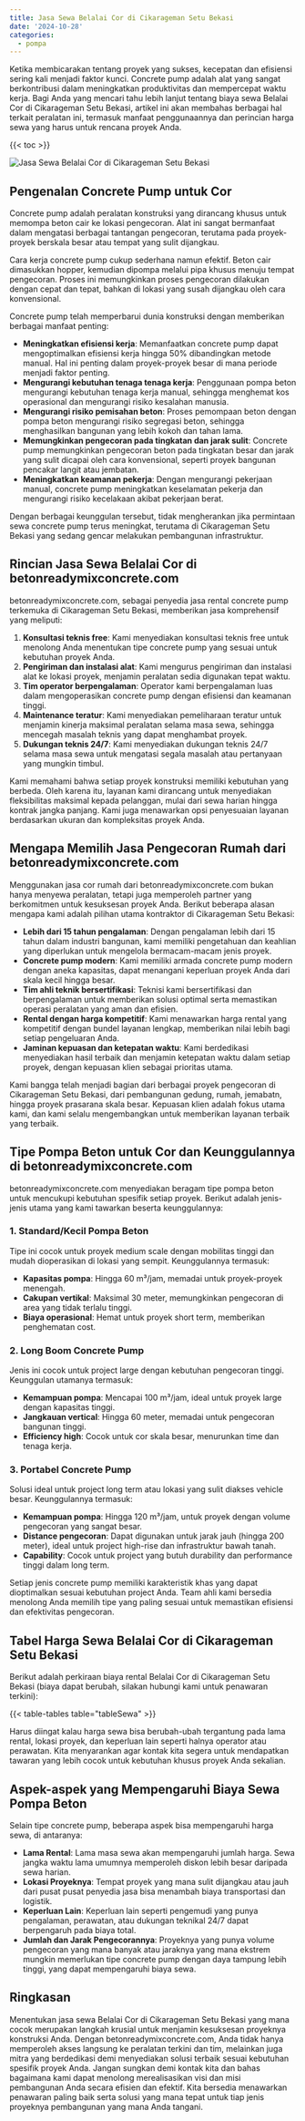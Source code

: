 ```yaml
---
title: Jasa Sewa Belalai Cor di Cikarageman Setu Bekasi
date: '2024-10-28'
categories:
  - pompa
---
```


Ketika membicarakan tentang proyek yang sukses, kecepatan dan efisiensi sering kali menjadi faktor kunci. Concrete pump adalah alat yang sangat berkontribusi dalam meningkatkan produktivitas dan mempercepat waktu kerja. Bagi Anda yang mencari tahu lebih lanjut tentang biaya sewa Belalai Cor di Cikarageman Setu Bekasi, artikel ini akan membahas berbagai hal terkait peralatan ini, termasuk manfaat penggunaannya dan perincian harga sewa yang harus untuk rencana proyek Anda.

{{< toc >}}

![Jasa Sewa Belalai Cor di Cikarageman Setu Bekasi](https://betoncor8.github.io/pump/concrete-pump%20(8).png)

## Pengenalan Concrete Pump untuk Cor

Concrete pump adalah peralatan konstruksi yang dirancang khusus untuk memompa beton cair ke lokasi pengecoran. Alat ini sangat bermanfaat dalam mengatasi berbagai tantangan pengecoran, terutama pada proyek-proyek berskala besar atau tempat yang sulit dijangkau.

Cara kerja concrete pump cukup sederhana namun efektif. Beton cair dimasukkan hopper, kemudian dipompa melalui pipa khusus menuju tempat pengecoran. Proses ini memungkinkan proses pengecoran dilakukan dengan cepat dan tepat, bahkan di lokasi yang susah dijangkau oleh cara konvensional.

Concrete pump telah memperbarui dunia konstruksi dengan memberikan berbagai manfaat penting:

- **Meningkatkan efisiensi kerja**: Memanfaatkan concrete pump dapat mengoptimalkan efisiensi kerja hingga 50% dibandingkan metode manual. Hal ini penting dalam proyek-proyek besar di mana periode menjadi faktor penting.
- **Mengurangi kebutuhan tenaga tenaga kerja**: Penggunaan pompa beton mengurangi kebutuhan tenaga kerja manual, sehingga menghemat kos operasional dan mengurangi risiko kesalahan manusia.
- **Mengurangi risiko pemisahan beton**: Proses pemompaan beton dengan pompa beton mengurangi risiko segregasi beton, sehingga menghasilkan bangunan yang lebih kokoh dan tahan lama.
- **Memungkinkan pengecoran pada tingkatan dan jarak sulit**: Concrete pump memungkinkan pengecoran beton pada tingkatan besar dan jarak yang sulit dicapai oleh cara konvensional, seperti proyek bangunan pencakar langit atau jembatan.
- **Meningkatkan keamanan pekerja**: Dengan mengurangi pekerjaan manual, concrete pump meningkatkan keselamatan pekerja dan mengurangi risiko kecelakaan akibat pekerjaan berat.

Dengan berbagai keunggulan tersebut, tidak mengherankan jika permintaan sewa concrete pump terus meningkat, terutama di Cikarageman Setu Bekasi yang sedang gencar melakukan pembangunan infrastruktur.

## Rincian Jasa Sewa Belalai Cor di betonreadymixconcrete.com

betonreadymixconcrete.com, sebagai penyedia jasa rental concrete pump terkemuka di Cikarageman Setu Bekasi, memberikan jasa komprehensif yang meliputi:

1. **Konsultasi teknis free**: Kami menyediakan konsultasi teknis free untuk menolong Anda menentukan tipe concrete pump yang sesuai untuk kebutuhan proyek Anda.
2. **Pengiriman dan instalasi alat**: Kami mengurus pengiriman dan instalasi alat ke lokasi proyek, menjamin peralatan sedia digunakan tepat waktu.
3. **Tim operator berpengalaman**: Operator kami berpengalaman luas dalam mengoperasikan concrete pump dengan efisiensi dan keamanan tinggi.
4. **Maintenance teratur**: Kami menyediakan pemeliharaan teratur untuk menjamin kinerja maksimal peralatan selama masa sewa, sehingga mencegah masalah teknis yang dapat menghambat proyek.
5. **Dukungan teknis 24/7**: Kami menyediakan dukungan teknis 24/7 selama masa sewa untuk mengatasi segala masalah atau pertanyaan yang mungkin timbul.

Kami memahami bahwa setiap proyek konstruksi memiliki kebutuhan yang berbeda. Oleh karena itu, layanan kami dirancang untuk menyediakan fleksibilitas maksimal kepada pelanggan, mulai dari sewa harian hingga kontrak jangka panjang. Kami juga menawarkan opsi penyesuaian layanan berdasarkan ukuran dan kompleksitas proyek Anda.

## Mengapa Memilih Jasa Pengecoran Rumah dari betonreadymixconcrete.com

Menggunakan jasa cor rumah dari betonreadymixconcrete.com bukan hanya menyewa peralatan, tetapi juga memperoleh partner yang berkomitmen untuk kesuksesan proyek Anda. Berikut beberapa alasan mengapa kami adalah pilihan utama kontraktor di Cikarageman Setu Bekasi:

- **Lebih dari 15 tahun pengalaman**: Dengan pengalaman lebih dari 15 tahun dalam industri bangunan, kami memiliki pengetahuan dan keahlian yang diperlukan untuk mengelola bermacam-macam jenis proyek.
- **Concrete pump modern**: Kami memiliki armada concrete pump modern dengan aneka kapasitas, dapat menangani keperluan proyek Anda dari skala kecil hingga besar.
- **Tim ahli teknik bersertifikasi**: Teknisi kami bersertifikasi dan berpengalaman untuk memberikan solusi optimal serta memastikan operasi peralatan yang aman dan efisien.
- **Rental dengan harga kompetitif**: Kami menawarkan harga rental yang kompetitif dengan bundel layanan lengkap, memberikan nilai lebih bagi setiap pengeluaran Anda.
- **Jaminan kepuasan dan ketepatan waktu**: Kami berdedikasi menyediakan hasil terbaik dan menjamin ketepatan waktu dalam setiap proyek, dengan kepuasan klien sebagai prioritas utama.

Kami bangga telah menjadi bagian dari berbagai proyek pengecoran di Cikarageman Setu Bekasi, dari pembangunan gedung, rumah, jemabatn, hingga proyek prasarana skala besar. Kepuasan klien adalah fokus utama kami, dan kami selalu mengembangkan untuk memberikan layanan terbaik yang terbaik.

## Tipe Pompa Beton untuk Cor dan Keunggulannya di betonreadymixconcrete.com

betonreadymixconcrete.com menyediakan beragam tipe pompa beton untuk mencukupi kebutuhan spesifik setiap proyek. Berikut adalah jenis-jenis utama yang kami tawarkan beserta keunggulannya:

### 1\. Standard/Kecil Pompa Beton

Tipe ini cocok untuk proyek medium scale dengan mobilitas tinggi dan mudah dioperasikan di lokasi yang sempit. Keunggulannya termasuk:

- **Kapasitas pompa**: Hingga 60 m³/jam, memadai untuk proyek-proyek menengah.
- **Cakupan vertikal**: Maksimal 30 meter, memungkinkan pengecoran di area yang tidak terlalu tinggi.
- **Biaya operasional**: Hemat untuk proyek short term, memberikan penghematan cost.

### 2\. Long Boom Concrete Pump

Jenis ini cocok untuk project large dengan kebutuhan pengecoran tinggi. Keunggulan utamanya termasuk:

- **Kemampuan pompa**: Mencapai 100 m³/jam, ideal untuk proyek large dengan kapasitas tinggi.
- **Jangkauan vertical**: Hingga 60 meter, memadai untuk pengecoran bangunan tinggi.
- **Efficiency high**: Cocok untuk cor skala besar, menurunkan time dan tenaga kerja.

### 3\. Portabel Concrete Pump

Solusi ideal untuk project long term atau lokasi yang sulit diakses vehicle besar. Keunggulannya termasuk:

- **Kemampuan pompa**: Hingga 120 m³/jam, untuk proyek dengan volume pengecoran yang sangat besar.
- **Distance pengecoran**: Dapat digunakan untuk jarak jauh (hingga 200 meter), ideal untuk project high-rise dan infrastruktur bawah tanah.
- **Capability**: Cocok untuk project yang butuh durability dan performance tinggi dalam long term.

Setiap jenis concrete pump memiliki karakteristik khas yang dapat dioptimalkan sesuai kebutuhan project Anda. Team ahli kami bersedia menolong Anda memilih tipe yang paling sesuai untuk memastikan efisiensi dan efektivitas pengecoran.

## Tabel Harga Sewa Belalai Cor di Cikarageman Setu Bekasi

Berikut adalah perkiraan biaya rental Belalai Cor di Cikarageman Setu Bekasi (biaya dapat berubah, silakan hubungi kami untuk penawaran terkini):

{{< table-tables table="tableSewa" >}}

Harus diingat kalau harga sewa bisa berubah-ubah tergantung pada lama rental, lokasi proyek, dan keperluan lain seperti halnya operator atau perawatan. Kita menyarankan agar kontak kita segera untuk mendapatkan tawaran yang lebih cocok untuk kebutuhan khusus proyek Anda sekalian.

## Aspek-aspek yang Mempengaruhi Biaya Sewa Pompa Beton

Selain tipe concrete pump, beberapa aspek bisa mempengaruhi harga sewa, di antaranya:

- **Lama Rental**: Lama masa sewa akan mempengaruhi jumlah harga. Sewa jangka waktu lama umumnya memperoleh diskon lebih besar daripada sewa harian.
- **Lokasi Proyeknya**: Tempat proyek yang mana sulit dijangkau atau jauh dari pusat pusat penyedia jasa bisa menambah biaya transportasi dan logistik.
- **Keperluan Lain**: Keperluan lain seperti pengemudi yang punya pengalaman, perawatan, atau dukungan teknikal 24/7 dapat berpengaruh pada biaya total.
- **Jumlah dan Jarak Pengecorannya**: Proyeknya yang punya volume pengecoran yang mana banyak atau jaraknya yang mana ekstrem mungkin memerlukan tipe concrete pump dengan daya tampung lebih tinggi, yang dapat mempengaruhi biaya sewa.

## Ringkasan

Menentukan jasa sewa Belalai Cor di Cikarageman Setu Bekasi yang mana cocok merupakan langkah krusial untuk menjamin kesuksesan proyeknya konstruksi Anda. Dengan betonreadymixconcrete.com, Anda tidak hanya memperoleh akses langsung ke peralatan terkini dan tim, melainkan juga mitra yang berdedikasi demi menyediakan solusi terbaik sesuai kebutuhan spesifik proyek Anda. Jangan sungkan demi kontak kita dan bahas bagaimana kami dapat menolong merealisasikan visi dan misi pembangunan Anda secara efisien dan efektif. Kita bersedia menawarkan penawaran paling baik serta solusi yang mana tepat untuk tiap jenis proyeknya pembangunan yang mana Anda tangani.
